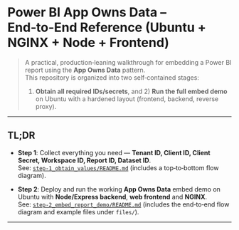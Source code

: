 # Power BI **App Owns Data** – End‑to‑End Reference (Ubuntu + NGINX + Node + Frontend)

> A practical, production‑leaning walkthrough for embedding a Power BI report using the **App Owns Data** pattern.  
> This repository is organized into two self‑contained stages:
> 1) **Obtain all required IDs/secrets**, and 2) **Run the full embed demo** on Ubuntu with a hardened layout (frontend, backend, reverse proxy).

---

## TL;DR

- **Step 1**: Collect everything you need — **Tenant ID, Client ID, Client Secret, Workspace ID, Report ID, Dataset ID**.  
  See: [`step-1_obtain_values/README.md`](./step-1_obtain_values/README.md) (includes a top‑to‑bottom flow diagram).

- **Step 2**: Deploy and run the working **App Owns Data** embed demo on Ubuntu with **Node/Express backend**, **web frontend** and **NGINX**.  
  See: [`step-2_embed_report_demo/README.md`](./step-2_embed_report_demo/README.md) (includes the end‑to‑end flow diagram and example files under `files/`).

---

